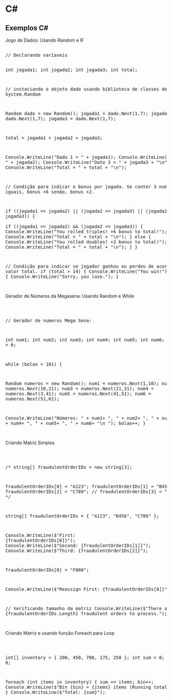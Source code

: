 # C#

<h2>Exemplos C#</h2>

<p>Jogo de Dados: Usando Random e IF </p>
<div class="highlight highlight-source-shell"><pre> 
// Declarando variaveis

int jogada1;
int jogada2;
int jogada3;
int total;

// instaciando o objeto dado usando biblioteca de classes do .net System.Random 

Random dado = new Random();
jogada1 = dado.Next(1,7);
jogada2 = dado.Next(1,7);
jogada3 = dado.Next(1,7);

total = jogada1 + jogada2 + jogada3;

Console.WriteLine("Dado 1 = " + jogada1);
Console.WriteLine("Dado 2 = " + jogada2);
Console.WriteLine("Dato 3 = " + jogada3 + "\n");
Console.WriteLine("Total = " + total + "\n");

// Condição para indicar o bonus por jogada. Se conter 3 numeros iguais, bonus +6 senão, bonus +2.

if ((jogada1 == jogada2) || (jogada2 == jogada3) || (jogada1 == jogada3))
{   
    if ((jogada1 == jogada2) && (jogada2 == jogada3)) 
    {
    Console.WriteLine("You rolled triples! +6 bonus to total!");
    total += 6;
    Console.WriteLine("Total = " + total + "\n");
    }
    else
    {
    Console.WriteLine("You rolled doubles! +2 bonus to total!");
    total += 2;
    Console.WriteLine("Total = " + total + "\n");
    }
}

// Condição para indicar se jogador ganhou ou perdeu de acordo com o valor total.
if (total > 14)
{
    Console.WriteLine("You win!");
}
else 
{
    Console.WriteLine("Sorry, you lose.");
}

</div></prev>

<p>Gerador de Números da Megasena: Usando Random e While </p>
<div class="highlight highlight-source-shell"><pre> 

// Gerador de numeros Mega Sena:

int num1;
int num2;
int num3;
int num4;
int num5;
int num6;
int bolao = 0;

while (bolao < 101) {

Random numeros = new Random();
num1 = numeros.Next(1,10);
num2 = numeros.Next(10,21);
num3 = numeros.Next(21,31);
num4 = numeros.Next(3,41);
num5 = numeros.Next(41,51);
num6 = numeros.Next(51,61);

Console.WriteLine("Números: " + num1+ ", " + num2+ ", " + num3+ ", " + num4+ ", " + num5+ ", " + num6+ "\n ");
bolao++;
}

</div></pre>

<p>Criando Matriz Simples </p>
<div class="highlight highlight-source-shell"><pre> 


/*
string[] fraudulentOrderIDs = new string[3];

fraudulentOrderIDs[0] = "A123";
fraudulentOrderIDs[1] = "B456";
fraudulentOrderIDs[2] = "C789";
// fraudulentOrderIDs[3] = "D000";
*/

string[] fraudulentOrderIDs = { "A123", "B456", "C789" };

Console.WriteLine($"First: {fraudulentOrderIDs[0]}");
Console.WriteLine($"Second: {fraudulentOrderIDs[1]}");
Console.WriteLine($"Third: {fraudulentOrderIDs[2]}");

fraudulentOrderIDs[0] = "F000";

Console.WriteLine($"Reassign First: {fraudulentOrderIDs[0]}");

// Verificando tamanho da matriz
Console.WriteLine($"There are {fraudulentOrderIDs.Length} fraudulent orders to process.");
</div></pre>

<p>Criando Matriz e usando função Foreach para Loop </p>
<div class="highlight highlight-source-shell"><pre> 

int[] inventory = { 200, 450, 700, 175, 250 };
int sum = 0;
int bin = 0;

foreach (int items in inventory)
{
    sum += items;
    bin++;
    Console.WriteLine($"Bin {bin} = {items} items (Running total: {sum})");
}
Console.WriteLine($"Total: {sum}");
</div></prev>
